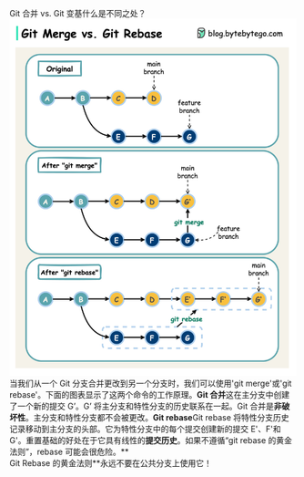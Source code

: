 Git 合并 vs. Git 变基什么是不同之处？![](../images/git-merge-git-rebase.jpeg)当我们从一个 Git 分支合并更改到另一个分支时，我们可以使用'git merge'或'git rebase'。下面的图表显示了这两个命令的工作原理。**Git 合并**这在主分支中创建了一个新的提交 G’。G’ 将主分支和特性分支的历史联系在一起。Git 合并是**非破坏性**。主分支和特性分支都不会被更改。**Git rebase**Git rebase 将特性分支历史记录移动到主分支的头部。它为特性分支中的每个提交创建新的提交 E'、F'和 G'。重置基础的好处在于它具有线性的**提交历史**。如果不遵循“git rebase 的黄金法则”，rebase 可能会很危险。**  
Git Rebase 的黄金法则**永远不要在公共分支上使用它！
